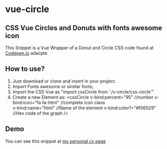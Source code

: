 # vue-circle
## CSS Vue Circles and Donuts with fonts awesome icon

This Snippet is a Vue Wrapper of a Donut and Circle CSS code found at [Codepen.io](https://codepen.io/TheJaredWilcurt/pen/KaVZZJ) adacpte

## How to use?

1. Just download or clone and insert in your project.
2. Import Fonts awesome or similar fonts;
3. Import the CSS Vue as "import cssCircle from './v-circle/css-circle'"
4. Create a new Element as:
<cssCircle
  v-bind:percent="95"                 //number
  v-bind:icon="fa fa-html"            //complete icon class  
  v-bind:name="html"                  //Name of the element
  v-bind:color1="#f06529"             //Hex code of the graph
/>

## Demo

You can see this snippet at [my personal cv page](http://curriculum.nunovalencia.info/#skills)
